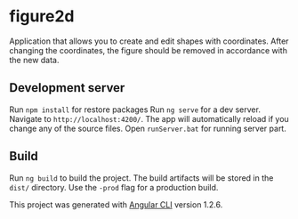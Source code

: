 # figure2d

Application that allows you to create and edit shapes with coordinates. After changing the coordinates, the figure should be removed in accordance with the new data.

## Development server

Run `npm install` for restore packages
Run `ng serve` for a dev server. Navigate to `http://localhost:4200/`. The app will automatically reload if you change any of the source files.
Open `runServer.bat` for running server part.

## Build

Run `ng build` to build the project. The build artifacts will be stored in the `dist/` directory. Use the `-prod` flag for a production build.

This project was generated with [Angular CLI](https://github.com/angular/angular-cli) version 1.2.6.